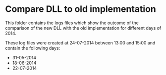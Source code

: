 Compare DLL to old implementation
=================================

This folder contains the logs files which show the outcome of the
comparison of the new DLL with the old implementation for different days of
2014.

These log files were created at 24-07-2014 between 13:00 and 15:00
and contain the following days:
+ 31-05-2014
+ 18-06-2014
+ 22-07-2014